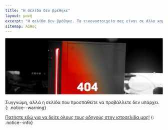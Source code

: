 ```yaml
---
title: "Η σελίδα δεν βρέθηκε"
layout: μονή
excerpt: "Η σελίδα δεν βρέθηκε. Τα εικονοστοιχεία σας είναι σε άλλο καμβά."
sitemap: λάθος
---
```


![404](/images/404.jpg)

Συγγνώμη, αλλά η σελίδα που προσπαθείτε να προβάλλετε δεν υπάρχει.
{: .notice--warning}

[Πατήστε εδώ για να δείτε όλους τους οδηγούς στην ιστοσελίδα μας!](site-navigation)
{: .notice--info}

